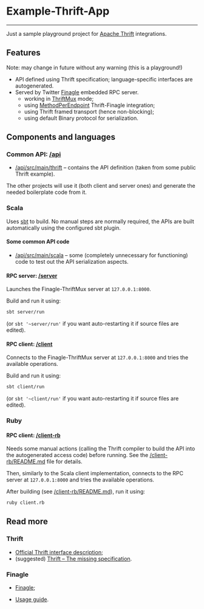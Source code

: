 # Example-Thrift-App
-------------------

Just a sample playground project for [Apache Thrift](https://thrift.apache.org/) integrations.


## Features

Note: may change in future without any warning (this is a playground!)

* API defined using Thrift specification; language-specific interfaces are autogenerated.
* Served by Twitter [Finagle](https://twitter.github.io/finagle/) embedded RPC server.
  - working in [ThriftMux](https://twitter.github.io/finagle/guide/Protocols.html#mux) mode;
  - using [MethodPerEndpoint](https://twitter.github.io/scrooge/Finagle.html) Thrift-Finagle integration;
  - using Thrift framed transport (hence non-blocking);
  - using default Binary protocol for serialization.


## Components and languages

### Common API: [/api](/api)

* [/api/src/main/thrift](/api/src/main/thrift) – contains the API definition (taken from some public Thrift example).

The other projects will use it (both client and server ones) and generate the needed boilerplate code from it.

### Scala

Uses [sbt](https://www.scala-sbt.org/) to build. No manual steps are normally required, the APIs are built automatically using the configured sbt plugin.

#### Some common API code

* [/api/src/main/scala](/api/src/main/scala) – some (completely unnecessary for functioning) code to test out the API serialization aspects.

#### RPC server: [/server](/server)

Launches the Finagle-ThriftMux server at `127.0.0.1:8000`.

Build and run it using:

~~~sh
sbt server/run
~~~

(or `sbt '~server/run'` if you want auto-restarting it if source files are edited).

#### RPC client: [/client](/client)

Connects to the Finagle-ThriftMux server at `127.0.0.1:8000` and tries the available operations.

Build and run it using:

~~~sh
sbt client/run
~~~

(or `sbt '~client/run'` if you want auto-restarting it if source files are edited).

### Ruby

#### RPC client: [/client-rb](/client-rb)

Needs some manual actions (calling the Thrift compiler to build the API into the autogenerated access code) before running. See the [/client-rb/README.md](/client-rb/README.md) file for details.

Then, similarly to the Scala client implementation, connects to the RPC server at `127.0.0.1:8000` and tries the available operations.

After building (see [/client-rb/README.md](/client-rb/README.md)), run it using:

~~~sh
ruby client.rb
~~~

## Read more

### Thrift

* [Official Thrift interface description](https://thrift.apache.org/docs/idl);
* (suggested) [Thrift – The missing specification](https://erikvanoosten.github.io/thrift-missing-specification/).

### Finagle

*  [Finagle](https://twitter.github.io/finagle/);
  - [Usage guide](https://twitter.github.io/finagle/guide/Protocols.html).
